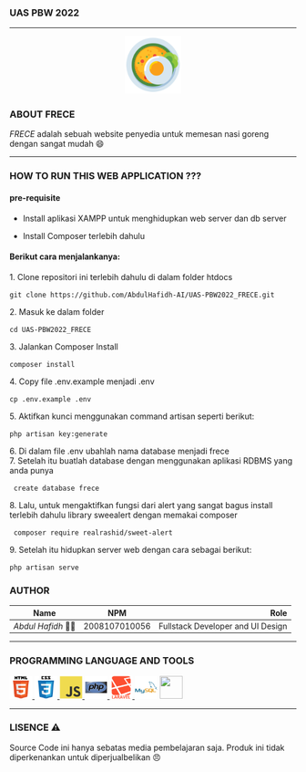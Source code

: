 ### UAS PBW 2022
<hr>

<p align="center"><img src="public\assets\nasi-goreng.png" width=20%></p>



### ABOUT FRECE
<p><em>FRECE</em> adalah sebuah website penyedia untuk memesan nasi goreng dengan sangat mudah 😄 </p>

<hr>

### HOW TO RUN THIS WEB APPLICATION ???

<h4>pre-requisite</h4>
<ul>
 <p> <li>Install aplikasi XAMPP untuk menghidupkan web server dan db server</li> </p>
  <li>Install Composer terlebih dahulu</ll>
  </ul>

 <h4>Berikut cara menjalankanya:</h4>
1. Clone repositori ini terlebih dahulu di dalam folder htdocs
  <pre><code>git clone https://github.com/AbdulHafidh-AI/UAS-PBW2022_FRECE.git </code></pre>
2. Masuk ke dalam folder
   <pre><code>cd UAS-PBW2022_FRECE</code></pre>
3. Jalankan Composer Install
   <pre><code>composer install</code></pre>
4. Copy file .env.example menjadi .env
    <pre><code>cp .env.example .env</code></pre>
5. Aktifkan kunci menggunakan command artisan seperti berikut:
    <pre><code>php artisan key:generate</code></pre>
6. Di dalam file .env ubahlah nama database menjadi frece <br>
7. Setelah itu buatlah database dengan menggunakan aplikasi RDBMS yang anda punya
    <pre><code> create database frece</code></pre>
8. Lalu, untuk mengaktifkan fungsi dari alert yang sangat bagus install terlebih dahulu library sweealert dengan memakai composer
    <pre><code> composer require realrashid/sweet-alert </code></pre>
9. Setelah itu hidupkan server web dengan cara sebagai berikut:
    <pre><code>php artisan serve</code></pre>


  
### AUTHOR
  
  | Name        | NPM           | Role |
| ------------- |:-------------:| -----:|
| <em>Abdul Hafidh</em> 👨‍🚀      | 2008107010056 | Fullstack Developer and UI Design |

<hr>

### PROGRAMMING LANGUAGE AND TOOLS
<p align="left"><a href="https://www.w3.org/html/" target="_blank"> <img src="https://raw.githubusercontent.com/devicons/devicon/master/icons/html5/html5-original-wordmark.svg" alt="html5" width="40" height="40"/> </a> <a href="https://www.w3schools.com/css/" target="_blank"> <img src="https://raw.githubusercontent.com/devicons/devicon/master/icons/css3/css3-original-wordmark.svg" alt="css3" width="40" height="40"/> </a> 
<a href="https://developer.mozilla.org/en-US/docs/Web/JavaScript" target="_blank"> <img src="https://raw.githubusercontent.com/devicons/devicon/master/icons/javascript/javascript-original.svg" alt="javascript" width="40" height="40"/> <a href="https://www.php.net" target="_blank"> <img src="https://raw.githubusercontent.com/devicons/devicon/master/icons/php/php-original.svg" alt="php" width="40" height="40"/> </a> <a href="https://laravel.com/" target="_blank"> <img src="https://raw.githubusercontent.com/devicons/devicon/master/icons/laravel/laravel-plain-wordmark.svg" alt="laravel" width="40" height="40"/> </a> <img src="https://raw.githubusercontent.com/devicons/devicon/master/icons/mysql/mysql-original-wordmark.svg" alt="mysql" width="40" height="40"/> <img src="https://icons.getbootstrap.com/assets/img/icons-hero.png" width="40", height="40">
    
<hr>
    
 ### LISENCE ⚠️
   <p> Source Code ini hanya sebatas media pembelajaran saja. Produk ini tidak diperkenankan untuk diperjualbelikan 😠 </p>

  
